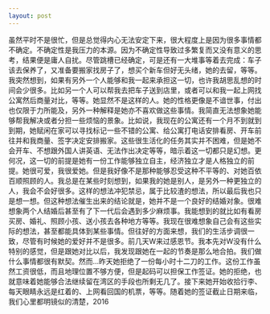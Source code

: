 ```yaml
---
layout: post
---
```

虽然平时不是很忙，但是总觉得内心无法安定下来，很大程度上是因为很多事情都不确定。不确定性是我压力的本源。因为不确定性导致过多繁复而又没有意义的思考，结果便是庸人自扰。尽管跳槽已经确定，可是还有一大堆事等着去完成：车子该去保养了，又准备要搬家找房子了，想买个新车但好无头绪，她的去留，等等。我突然想到，如果有另外一个人能够和我一起来承担这一切，也许我胡思乱想的时间会少很多。比如另一个人可以帮我去把车子送到店里，或者可以和我一起上网找公寓然后商量对比，等等。她显然不是这样的人。她的性格更像是不谙世事，付出也仅限于力所能及，另外一种解释是她亦不喜欢做这些事情。我简直无法想象她能够帮我解决或者分担一些烦恼的景象。比如说，我现在的公寓还有一个月不到就到到期，她赋闲在家可以寻找标记一些不错的公寓、给公寓打电话安排看房、开车前往并和我商量、签字决定安排搬家。这些很生活化的任务其实并不困难，但是她不会开车、不想跟外国人讲英语、无法作出决定等等，暗示着这一切都只是幻想。更何况，这一切的前提是她有一份工作能够独立自主，经济独立才是人格独立的前提。她很可爱，我很爱她。但是我好像不是那种能够忍受这种不平等的、对她百依百顺照顾的人。我总是在某些时刻想到，如果我的她是别人，是另外一种更独立的人，我会不会好很多。这样的想法冲犯禁忌，属于比较渣的想法，所以最后我也只是想一想。但这种想法催生出来的结论就是，她并不是一个良好的结婚对象。很难想象两个人结婚后甚至有了下一代后会遇到多少麻烦事。我能想到的就比如有看房买房、婚礼、照顾小孩、送小孩去各种地方等等。我现在很难想象自己会有这些实际的想法，甚至都能具体到某些事情。但往好的方面来想，我们的生活步调很一致，尽管有时候她的爱好并不是很多。前几天W来过感恩节。我本先对W没有什么特别的感觉，但是跟她对比以后，我发现跟她在一起的节奏是那么地合拍。我们做什么事情都很有默契。然而…昨天她拒绝了一份每小时十二刀的工作。这份工作虽然工资很低，而且地理位置不够方便，但是起码可以担保工作签证。她的拒绝，也就意味着她能够合法继续留在湾区的手段也所剩无几了。接下来她开始收拾行李、每天眼睛永远是红着的、上网看回国的机票，等等。随着她的签证截止日期来临，我们心里都明镜似的清楚，2016
